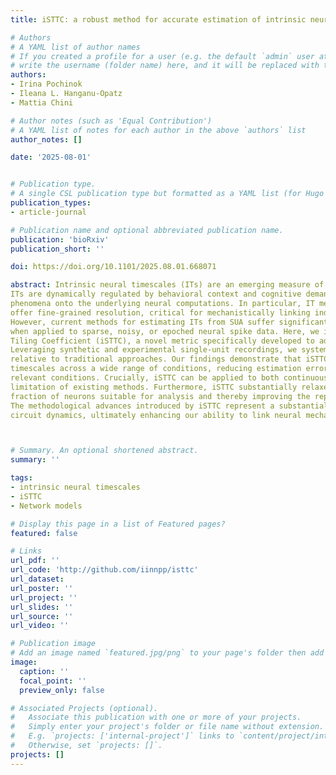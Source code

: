 ```yaml
---
title: iSTTC: a robust method for accurate estimation of intrinsic neural timescales from single-unit recordings

# Authors
# A YAML list of author names
# If you created a profile for a user (e.g. the default `admin` user at `content/authors/admin/`), 
# write the username (folder name) here, and it will be replaced with their full name and linked to their profile.
authors:
- Irina Pochinok
- Ileana L. Hanganu-Opatz
- Mattia Chini

# Author notes (such as 'Equal Contribution')
# A YAML list of notes for each author in the above `authors` list
author_notes: []

date: '2025-08-01'


# Publication type.
# A single CSL publication type but formatted as a YAML list (for Hugo requirements).
publication_types:
- article-journal

# Publication name and optional abbreviated publication name.
publication: 'bioRxiv'
publication_short: ''

doi: https://doi.org/10.1101/2025.08.01.668071

abstract: Intrinsic neural timescales (ITs) are an emerging measure of how neural circuits integrate information over time. 
ITs are dynamically regulated by behavioral context and cognitive demands, making them suitable for mapping high-level cognitive 
phenomena onto the underlying neural computations. In particular, IT measurements derived from single-unit activity (SUA) 
offer fine-grained resolution, critical for mechanistically linking individual neuron dynamics to cognition. 
However, current methods for estimating ITs from SUA suffer significant biases and instabilities, particularly 
when applied to sparse, noisy, or epoched neural spike data. Here, we introduce the intrinsic Spike Time 
Tiling Coefficient (iSTTC), a novel metric specifically developed to address these limitations. 
Leveraging synthetic and experimental single-unit recordings, we systematically assessed the performance of iSTTC 
relative to traditional approaches. Our findings demonstrate that iSTTC provides more accurate estimates of neural 
timescales across a wide range of conditions, reducing estimation error especially under challenging yet biologically 
relevant conditions. Crucially, iSTTC can be applied to both continuous and epoched data, overcoming a critical 
limitation of existing methods. Furthermore, iSTTC substantially relaxes inclusion criteria, increasing the 
fraction of neurons suitable for analysis and thereby improving the representativeness and robustness of IT measurements. 
The methodological advances introduced by iSTTC represent a substantial step forward in accurately capturing neural 
circuit dynamics, ultimately enhancing our ability to link neural mechanisms to cognitive phenomena.



# Summary. An optional shortened abstract.
summary: ''

tags:
- intrinsic neural timescales
- iSTTC
- Network models

# Display this page in a list of Featured pages?
featured: false

# Links
url_pdf: ''
url_code: 'http://github.com/iinnpp/isttc'
url_dataset: 
url_poster: ''
url_project: ''
url_slides: ''
url_source: ''
url_video: ''

# Publication image
# Add an image named `featured.jpg/png` to your page's folder then add a caption below.
image:
  caption: ''
  focal_point: ''
  preview_only: false

# Associated Projects (optional).
#   Associate this publication with one or more of your projects.
#   Simply enter your project's folder or file name without extension.
#   E.g. `projects: ['internal-project']` links to `content/project/internal-project/index.md`.
#   Otherwise, set `projects: []`.
projects: []
---
```

